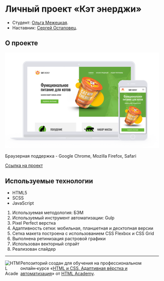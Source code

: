 # Личный проект «Кэт энерджи»

* Студент: [Ольга Межецкая](https://up.htmlacademy.ru/adaptive/28/user/2266611).
* Наставник: [Сергей Остаповец](https://htmlacademy.ru/profile/id288419).

## О проекте

<img width="869" alt="Devices Mockup." src="/source/cat-preview.png">

Браузерная поддержка - Google Chrome, Mozilla Firefox, Safari

[Ссылка на проект](https://heligie.github.io/cat-energy/)

## Используемые технологии

* HTML5
* SCSS
* JavaScript

1. Используемая методология: БЭМ
2. Используемый инструмент автоматизации: Gulp
3. Pixel Perfect верстка
4. Адаптивность сетки: мобильная, планшетная и десктопная версии
5. Сетка макета построена с использованием CSS Flexbox и CSS Grid
6. Выполнена ретинизация растровой графики
7. Использован векторный спрайт
8. Реализован слайдер

---

<a href="https://htmlacademy.ru/intensive/adaptive"><img align="left" width="50" height="50" alt="HTML Academy" src="https://up.htmlacademy.ru/static/img/intensive/adaptive/logo-for-github-2.png"></a>

Репозиторий создан для обучения на профессиональном онлайн‑курсе «[HTML и CSS. Адаптивная вёрстка и автоматизация](https://htmlacademy.ru/intensive/adaptive)» от [HTML Academy](https://htmlacademy.ru).

[check-image]: https://github.com/htmlacademy-adaptive/2266611-cat-energy-28/workflows/Project%20check/badge.svg?branch=master
[check-url]: https://github.com/htmlacademy-adaptive/2266611-cat-energy-28/actions
